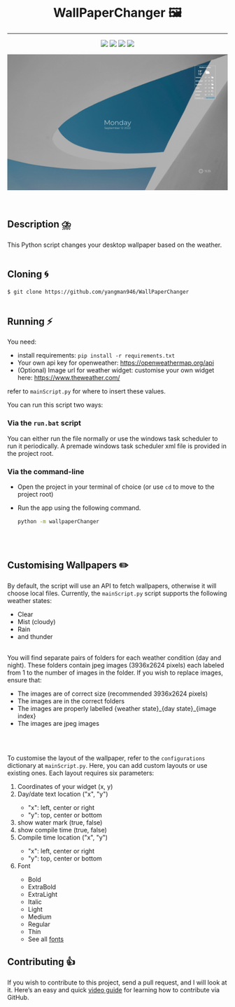 

<h1 align="center">
    WallPaperChanger 🖼️
</h1>
<hr>
<p align="center">
    <img src="https://img.shields.io/badge/os-linux%2C%20windows%2C%20macos-blue.svg"> 
    <img src="https://img.shields.io/github/stars/yangman946/WallPaperChanger?color=ccf">
    <img src="https://img.shields.io/badge/license-MIT-dfd.svg">
    <img src="https://img.shields.io/github/contributors/yangman946/WallPaperChanger?color=9ea">
    
</p>

<p align="center">
    <img src=".github/images/wallpaper.jpeg" alt="wallpaper">
</p>

<br>

## Description ⛈️
This Python script changes your desktop wallpaper based on the weather.
<br>
<br>
  
## Cloning 🌀

`$ git clone https://github.com/yangman946/WallPaperChanger`
<br>
<br>

## Running ⚡

You need:

- install requirements: `pip install -r requirements.txt`
- Your own api key for openweather: https://openweathermap.org/api
- (Optional) Image url for weather widget: customise your own widget here: https://www.theweather.com/

refer to `mainScript.py` for where to insert these values. 

You can run this script two ways:

### Via the `run.bat` script

You can either run the file normally or use the windows task scheduler to run it periodically.
A premade windows task scheduler xml file is provided in the project root.


### Via the command-line

- Open the project in your terminal of choice (or use `cd` to move to the project root)
- Run the app using the following command.

  ```bash
  python -m wallpaperChanger
  ```

<br>
<br>

## Customising Wallpapers ✏️

By default, the script will use an API to fetch wallpapers, otherwise it will choose local files.
Currently, the `mainScript.py` script supports the following weather states:
<ul>
  <li>Clear </li>
  <li>Mist (cloudy)</li>
  <li>Rain </li>
  <li>and thunder </li>
</ul>

<br>
You will find separate pairs of folders for each weather condition (day and night). 
These folders contain jpeg images (3936x2624 pixels) each labeled from 1 to the number of images in the folder. 
If you wish to replace images, ensure that:
<br>
<ul>
  <li>The images are of correct size (recommended 3936x2624 pixels)</li>
  <li>The images are in the correct folders</li>
  <li>The images are properly labelled {weather state}_{day state}_{image index} </li>
  <li>The images are jpeg images </li>
</ul>
<br>
<br>

To customise the layout of the wallpaper, refer to the `configurations` dictionary at `mainScript.py`.
Here, you can add custom layouts or use existing ones. Each layout requires six parameters:

<ol>
  <li>Coordinates of your widget (x, y)</li>
  <li>Day/date text location ("x", "y")</li>
    <ul>
        <li>"x": left, center or right </li>
        <li>"y": top, center or bottom </li>
    </ul>
  <li>show water mark (true, false)</li>
  <li>show compile time (true, false)</li>
  <li>Compile time location ("x", "y")</li>
    <ul>
        <li>"x": left, center or right </li>
        <li>"y": top, center or bottom </li>
    </ul>
  <li>Font</li>
    <ul>
        <li>Bold</li>
        <li>ExtraBold</li>
        <li>ExtraLight</li>
        <li>Italic</li>
        <li>Light</li>
        <li>Medium</li>
        <li>Regular</li>
        <li>Thin</li>
        <li>See all <a href = "https://github.com/yangman946/WallPaperChanger/tree/main/assets/fonts/Montserrat">fonts</a></li>
    </ul>
</ol>

## Contributing 👍

If you wish to contribute to this project, send a pull request, and I will look at it. Here’s an easy and quick [video guide](https://youtu.be/waEb2c9NDL8) for learning how to contribute via GitHub.


